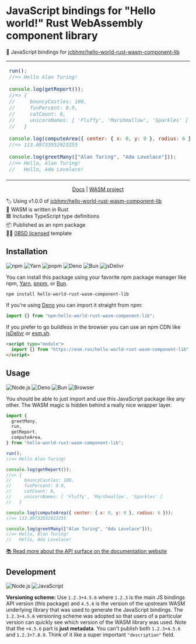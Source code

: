 # JavaScript bindings for "Hello world!" Rust WebAssembly component library

🔗 JavaScript bindings for [jcbhmr/hello-world-rust-wasm-component-lib]

<table align=center><td>

```js
run();
//=> Hello Alan Turing!

console.log(getReport());
//=> {
//     bouncyCastles: 100,
//     funPercent: 0.9,
//     catCount: 8,
//     unicornNames: [ 'Fluffy', 'Marshmallow', 'Sparkles' ]
//   }

console.log(computeArea({ center: { x: 0, y: 0 }, radius: 6 }));
//=> 113.09733552923255

console.log(greetMany(["Alan Turing", "Ada Lovelace"]));
//=> Hello, Alan Turing!
//   Hello, Ada Lovelace!
```

</table>

<p align=center>
  <a href="https://tsdocs.dev/docs/hello-world-rust-wasm-component-lib">Docs</a>
  | <a href="https://github.com/jcbhmr/hello-world-rust-wasm-component-lib">WASM project</a>
</p>

🏷️ Using v1.0.0 of [jcbhmr/hello-world-rust-wasm-component-lib] \
🦀 WASM is written in Rust \
🟦 Includes TypeScript type definitions \
📦 Published as an npm package \
👩‍⚖️ [0BSD licensed](./LICENSE) template

## Installation

![npm](https://img.shields.io/static/v1?style=for-the-badge&message=npm&color=CB3837&logo=npm&logoColor=FFFFFF&label=)
![Yarn](https://img.shields.io/static/v1?style=for-the-badge&message=Yarn&color=2C8EBB&logo=Yarn&logoColor=FFFFFF&label=)
![pnpm](https://img.shields.io/static/v1?style=for-the-badge&message=pnpm&color=222222&logo=pnpm&logoColor=F69220&label=)
![Deno](https://img.shields.io/static/v1?style=for-the-badge&message=Deno&color=000000&logo=Deno&logoColor=FFFFFF&label=)
![Bun](https://img.shields.io/static/v1?style=for-the-badge&message=Bun&color=000000&logo=Bun&logoColor=FFFFFF&label=)
![jsDelivr](https://img.shields.io/static/v1?style=for-the-badge&message=jsDelivr&color=E84D3D&logo=jsDelivr&logoColor=FFFFFF&label=)

You can install this package using your favorite npm package manager like npm,
[Yarn], [pnpm], or [Bun].

```sh
npm install hello-world-rust-wasm-component-lib
```

If you're using [Deno] you can import it straight from npm:

```js
import {} from "npm:hello-world-rust-wasm-component-lib";
```

If you prefer to go buildless in the browser you can use an npm CDN like
[jsDelivr] or [esm.sh].

```html
<script type="module">
  import {} from "https://esm.run/hello-world-rust-wasm-component-lib";
</script>
```

## Usage

![Node.js](https://img.shields.io/static/v1?style=for-the-badge&message=Node.js&color=339933&logo=Node.js&logoColor=FFFFFF&label=)
![Deno](https://img.shields.io/static/v1?style=for-the-badge&message=Deno&color=000000&logo=Deno&logoColor=FFFFFF&label=)
![Bun](https://img.shields.io/static/v1?style=for-the-badge&message=Bun&color=000000&logo=Bun&logoColor=FFFFFF&label=)
![Browser](https://img.shields.io/static/v1?style=for-the-badge&message=Browser&color=4285F4&logo=Google+Chrome&logoColor=FFFFFF&label=)

You should be able to just import and use this JavaScript package like any
other. The WASM magic is hidden behind a really nice wrapper layer.

```js
import {
  greetMany,
  run,
  getReport,
  computeArea,
} from "hello-world-rust-wasm-component-lib";

run();
//=> Hello Alan Turing!

console.log(getReport());
//=> {
//     bouncyCastles: 100,
//     funPercent: 0.9,
//     catCount: 8,
//     unicornNames: [ 'Fluffy', 'Marshmallow', 'Sparkles' ]
//   }

console.log(computeArea({ center: { x: 0, y: 0 }, radius: 6 }));
//=> 113.09733552923255

console.log(greetMany(["Alan Turing", "Ada Lovelace"]));
//=> Hello, Alan Turing!
//   Hello, Ada Lovelace!
```

[📚 Read more about the API surface on the documentation website](https://tsdocs.dev/docs/hello-world-rust-wasm-component-lib)

## Development

![Node.js](https://img.shields.io/static/v1?style=for-the-badge&message=Node.js&color=339933&logo=Node.js&logoColor=FFFFFF&label=)
![JavaScript](https://img.shields.io/static/v1?style=for-the-badge&message=JavaScript&color=222222&logo=JavaScript&logoColor=F7DF1E&label=)

**Versioning scheme:** Use `1.2.3+4.5.6` where `1.2.3` is the main JS bindings
API version (this package) and `4.5.6` is the version of the upstream WASM
underlying library that was used to generate the JavaScript bindings. The
`1.2.3+4.5.6` versioning scheme was adopted so that users of a particular
version can quickly see which version of the WASM library was used. Note that
the `+4.5.6` part is **just metadata**. You can't publish both `1.2.3+4.5.6` and
`1.2.3+7.8.9`. Think of it like a super important `"description"` field.

<!-- prettier-ignore-start -->
[jcbhmr/hello-world-rust-wasm-component-lib]: https://github.com/jcbhmr/hello-world-rust-wasm-component-lib
[Yarn]: https://yarnpkg.com/
[pnpm]: https://pnpm.io/
[Bun]: https://bun.sh/
[Deno]: https://deno.com/
[jsDelivr]: https://www.jsdelivr.com/
[esm.sh]: https://esm.sh/
<!-- prettier-ignore-end -->
